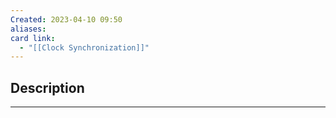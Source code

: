 ```yaml
---
Created: 2023-04-10 09:50
aliases: 
card link:
  - "[[Clock Synchronization]]"
---
```

## Description
---



